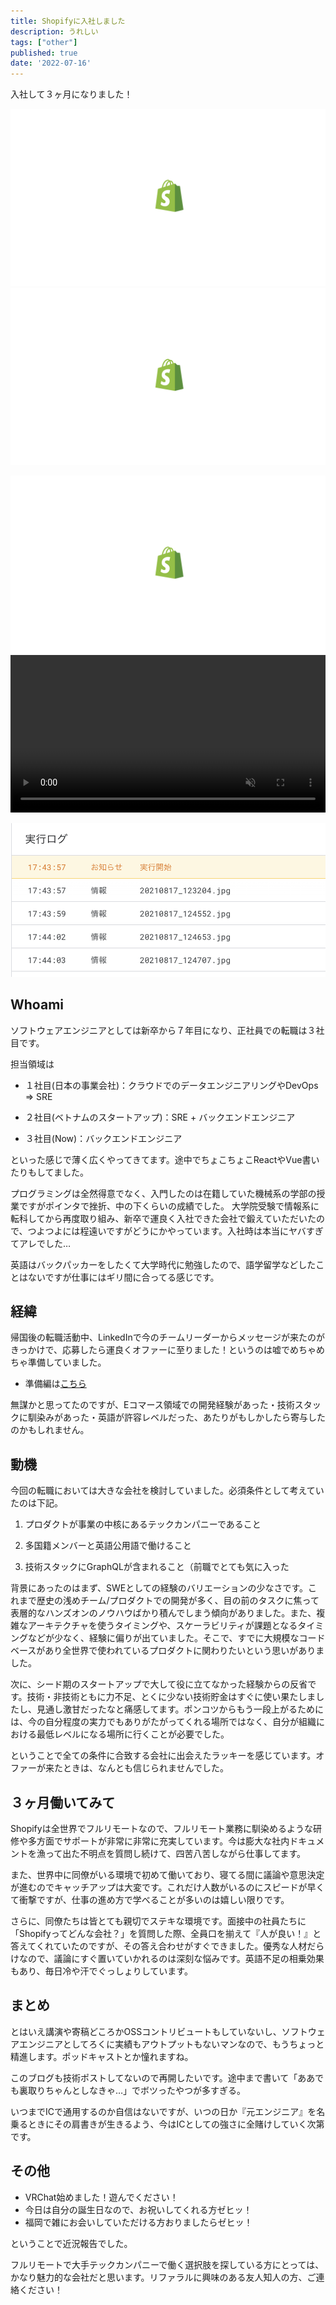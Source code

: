 ```yaml
---
title: Shopifyに入社しました
description: うれしい
tags: ["other"]
published: true
date: '2022-07-16'
---
```


入社して３ヶ月になりました！

[![Logo](../src/images/shopify-logo.gif)](../src/images/shopify-logo.gif)
[![](../src/images/shopify-logo.gif)](../src/images/shopify-logo.gif)

<img src="../src/images/shopify-logo.gif"/>

<video controls width="100%" autoplay loop muted="true" src="../src/images/shopify-logo.mp4" type="video/mp4" >
 Sorry, your browser doesn't support embedded videos.
</video>

[![](../src/images/gas-log.png)](../src/images/gas-log.png)

## Whoami

ソフトウェアエンジニアとしては新卒から７年目になり、正社員での転職は３社目です。

担当領域は

- １社目(日本の事業会社)：クラウドでのデータエンジニアリングやDevOps => SRE

- ２社目(ベトナムのスタートアップ)：SRE + バックエンドエンジニア

- ３社目(Now)：バックエンドエンジニア

といった感じで薄く広くやってきてます。途中でちょこちょこReactやVue書いたりもしてました。

プログラミングは全然得意でなく、入門したのは在籍していた機械系の学部の授業ですがポインタで挫折、中の下くらいの成績でした。
大学院受験で情報系に転科してから再度取り組み、新卒で運良く入社できた会社で鍛えていただいたので、つよつよには程遠いですがどうにかやっています。入社時は本当にヤバすぎてアレでした…

英語はバックパッカーをしたくて大学時代に勉強したので、語学留学などしたことはないですが仕事にはギリ間に合ってる感じです。

## 経緯

帰国後の転職活動中、LinkedInで今のチームリーダーからメッセージが来たのがきっかけで、応募したら運良くオファーに至りました！というのは嘘でめちゃめちゃ準備していました。
- 準備編は[こちら](https://techeten.xyz/big-tech-job-huntings/)

無謀かと思ってたのですが、Eコマース領域での開発経験があった・技術スタックに馴染みがあった・英語が許容レベルだった、あたりがもしかしたら寄与したのかもしれません。

## 動機

今回の転職においては大きな会社を検討していました。必須条件として考えていたのは下記。

1. プロダクトが事業の中核にあるテックカンパニーであること

1. 多国籍メンバーと英語公用語で働けること

1. 技術スタックにGraphQLが含まれること（前職でとても気に入った

背景にあったのはまず、SWEとしての経験のバリエーションの少なさです。これまで歴史の浅めチーム/プロダクトでの開発が多く、目の前のタスクに焦って表層的なハンズオンのノウハウばかり積んでしまう傾向がありました。また、複雑なアーキテクチャを使うタイミングや、スケーラビリティが課題となるタイミングなどが少なく、経験に偏りが出ていました。そこで、すでに大規模なコードベースがあり全世界で使われているプロダクトに関わりたいという思いがありました。

次に、シード期のスタートアップで大して役に立てなかった経験からの反省です。技術・非技術ともに力不足、とくに少ない技術貯金はすぐに使い果たしましたし、見通し激甘だったなと痛感してます。ポンコツからもう一段上がるためには、今の自分程度の実力でもありがたがってくれる場所ではなく、自分が組織における最低レベルになる場所に行くことが必要でした。

ということで全ての条件に合致する会社に出会えたラッキーを感じています。オファーが来たときは、なんとも信じられませんでした。

## ３ヶ月働いてみて

Shopifyは全世界でフルリモートなので、フルリモート業務に馴染めるような研修や多方面でサポートが非常に非常に充実しています。今は膨大な社内ドキュメントを漁って出た不明点を質問し続けて、四苦八苦しながら仕事してます。

また、世界中に同僚がいる環境で初めて働いており、寝てる間に議論や意思決定が進むのでキャッチアップは大変です。これだけ人数がいるのにスピードが早くて衝撃ですが、仕事の進め方で学べることが多いのは嬉しい限りです。

さらに、同僚たちは皆とても親切でステキな環境です。面接中の社員たちに「Shopifyってどんな会社？」を質問した際、全員口を揃えて『人が良い！』と答えてくれていたのですが、その答え合わせがすぐできました。優秀な人材だらけなので、議論にすぐ置いていかれるのは深刻な悩みです。英語不足の相乗効果もあり、毎日冷や汗でぐっしょりしています。

## まとめ

とはいえ講演や寄稿どころかOSSコントリビュートもしていないし、ソフトウェアエンジニアとしてろくに実績もアウトプットもないマンなので、もうちょっと精進します。ポッドキャストとか憧れますね。

このブログも技術ポストしてないので再開したいです。途中まで書いて「ああでも裏取りちゃんとしなきゃ…」でボツったやつが多すぎる。

いつまでICで通用するのか自信はないですが、いつの日か『元エンジニア』を名乗るときにその肩書きが生きるよう、今はICとしての強さに全賭けしていく次第です。


## その他

- VRChat始めました！遊んでください！
- 今日は自分の誕生日なので、お祝いしてくれる方ゼヒッ！
- 福岡で雑にお会いしていただける方おりましたらゼヒッ！

ということで近況報告でした。

フルリモートで大手テックカンパニーで働く選択肢を探している方にとっては、かなり魅力的な会社だと思います。リファラルに興味のある友人知人の方、ご連絡ください！
